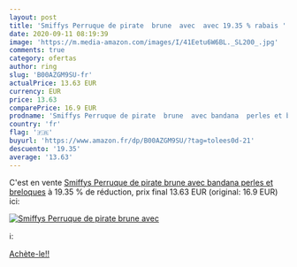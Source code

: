 ```yaml
---
layout: post
title: 'Smiffys Perruque de pirate  brune  avec  avec 19.35 % rabais '
date: 2020-09-11 08:19:39
image: 'https://m.media-amazon.com/images/I/41Eetu6W6BL._SL200_.jpg'
comments: true
category: ofertas
author: ring
slug: 'B00AZGM9SU-fr'
actualPrice: 13.63 EUR
currency: EUR
price: 13.63
comparePrice: 16.9 EUR
prodname: 'Smiffys Perruque de pirate  brune  avec bandana  perles et breloques'
country: 'fr'
flag: '🇫🇷'
buyurl: 'https://www.amazon.fr/dp/B00AZGM9SU/?tag=tolees0d-21'
descuento: '19.35'
average: '13.63'
---
```


C'est en vente [Smiffys Perruque de pirate  brune  avec bandana  perles et breloques](https://www.amazon.fr/dp/B00AZGM9SU/?tag=tolees0d-21)  à  19.35 % de réduction, prix final  13.63 EUR (original: 16.9 EUR) ici:

[![Smiffys Perruque de pirate  brune  avec ](https://m.media-amazon.com/images/I/41Eetu6W6BL._SL200_.jpg)](https://www.amazon.fr/dp/B00AZGM9SU/?tag=tolees0d-21)

ℹ️:


[Achète-le!!](https://www.amazon.fr/dp/B00AZGM9SU/?tag=tolees0d-21)
